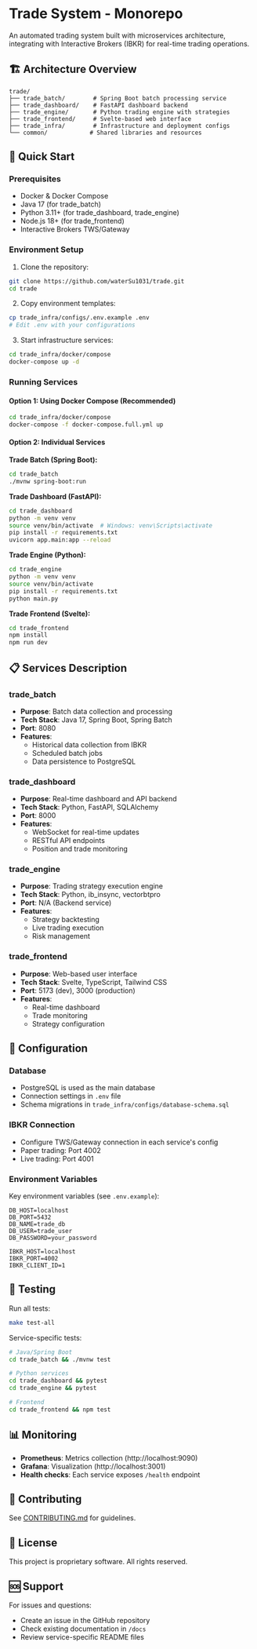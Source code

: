 # Trade System - Monorepo

An automated trading system built with microservices architecture, integrating with Interactive Brokers (IBKR) for real-time trading operations.

## 🏗️ Architecture Overview

```
trade/
├── trade_batch/        # Spring Boot batch processing service
├── trade_dashboard/    # FastAPI dashboard backend
├── trade_engine/       # Python trading engine with strategies
├── trade_frontend/     # Svelte-based web interface
├── trade_infra/        # Infrastructure and deployment configs
└── common/            # Shared libraries and resources
```

## 🚀 Quick Start

### Prerequisites

- Docker & Docker Compose
- Java 17 (for trade_batch)
- Python 3.11+ (for trade_dashboard, trade_engine)
- Node.js 18+ (for trade_frontend)
- Interactive Brokers TWS/Gateway

### Environment Setup

1. Clone the repository:
```bash
git clone https://github.com/waterSu1031/trade.git
cd trade
```

2. Copy environment templates:
```bash
cp trade_infra/configs/.env.example .env
# Edit .env with your configurations
```

3. Start infrastructure services:
```bash
cd trade_infra/docker/compose
docker-compose up -d
```

### Running Services

#### Option 1: Using Docker Compose (Recommended)
```bash
cd trade_infra/docker/compose
docker-compose -f docker-compose.full.yml up
```

#### Option 2: Individual Services

**Trade Batch (Spring Boot):**
```bash
cd trade_batch
./mvnw spring-boot:run
```

**Trade Dashboard (FastAPI):**
```bash
cd trade_dashboard
python -m venv venv
source venv/bin/activate  # Windows: venv\Scripts\activate
pip install -r requirements.txt
uvicorn app.main:app --reload
```

**Trade Engine (Python):**
```bash
cd trade_engine
python -m venv venv
source venv/bin/activate
pip install -r requirements.txt
python main.py
```

**Trade Frontend (Svelte):**
```bash
cd trade_frontend
npm install
npm run dev
```

## 📋 Services Description

### trade_batch
- **Purpose**: Batch data collection and processing
- **Tech Stack**: Java 17, Spring Boot, Spring Batch
- **Port**: 8080
- **Features**:
  - Historical data collection from IBKR
  - Scheduled batch jobs
  - Data persistence to PostgreSQL

### trade_dashboard
- **Purpose**: Real-time dashboard and API backend
- **Tech Stack**: Python, FastAPI, SQLAlchemy
- **Port**: 8000
- **Features**:
  - WebSocket for real-time updates
  - RESTful API endpoints
  - Position and trade monitoring

### trade_engine
- **Purpose**: Trading strategy execution engine
- **Tech Stack**: Python, ib_insync, vectorbtpro
- **Port**: N/A (Backend service)
- **Features**:
  - Strategy backtesting
  - Live trading execution
  - Risk management

### trade_frontend
- **Purpose**: Web-based user interface
- **Tech Stack**: Svelte, TypeScript, Tailwind CSS
- **Port**: 5173 (dev), 3000 (production)
- **Features**:
  - Real-time dashboard
  - Trade monitoring
  - Strategy configuration

## 🔧 Configuration

### Database
- PostgreSQL is used as the main database
- Connection settings in `.env` file
- Schema migrations in `trade_infra/configs/database-schema.sql`

### IBKR Connection
- Configure TWS/Gateway connection in each service's config
- Paper trading: Port 4002
- Live trading: Port 4001

### Environment Variables
Key environment variables (see `.env.example`):
```
DB_HOST=localhost
DB_PORT=5432
DB_NAME=trade_db
DB_USER=trade_user
DB_PASSWORD=your_password

IBKR_HOST=localhost
IBKR_PORT=4002
IBKR_CLIENT_ID=1
```

## 🧪 Testing

Run all tests:
```bash
make test-all
```

Service-specific tests:
```bash
# Java/Spring Boot
cd trade_batch && ./mvnw test

# Python services
cd trade_dashboard && pytest
cd trade_engine && pytest

# Frontend
cd trade_frontend && npm test
```

## 📊 Monitoring

- **Prometheus**: Metrics collection (http://localhost:9090)
- **Grafana**: Visualization (http://localhost:3001)
- **Health checks**: Each service exposes `/health` endpoint

## 🤝 Contributing

See [CONTRIBUTING.md](CONTRIBUTING.md) for guidelines.

## 📝 License

This project is proprietary software. All rights reserved.

## 🆘 Support

For issues and questions:
- Create an issue in the GitHub repository
- Check existing documentation in `/docs`
- Review service-specific README files